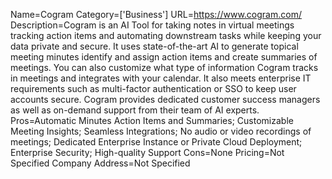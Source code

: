 Name=Cogram
Category=['Business']
URL=https://www.cogram.com/
Description=Cogram is an AI Tool for taking notes in virtual meetings tracking action items and automating downstream tasks while keeping your data private and secure. It uses state-of-the-art AI to generate topical meeting minutes identify and assign action items and create summaries of meetings. You can also customize what type of information Cogram tracks in meetings and integrates with your calendar. It also meets enterprise IT requirements such as multi-factor authentication or SSO to keep user accounts secure. Cogram provides dedicated customer success managers as well as on-demand support from their team of AI experts.
Pros=Automatic Minutes Action Items and Summaries; Customizable Meeting Insights; Seamless Integrations; No audio or video recordings of meetings; Dedicated Enterprise Instance or Private Cloud Deployment; Enterprise Security; High-quality Support
Cons=None
Pricing=Not Specified
Company Address=Not Specified
